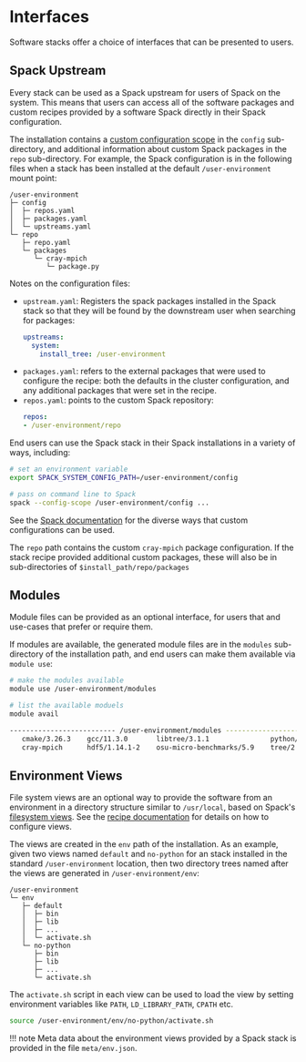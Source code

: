 # Interfaces

Software stacks offer a choice of interfaces that can be presented to users.

## Spack Upstream

Every stack can be used as a Spack upstream for users of Spack on the system.
This means that users can access all of the software packages and custom recipes provided by a software Spack directly in their Spack configuration.

The installation contains a [custom configuration scope](https://spack.readthedocs.io/en/latest/configuration.html#custom-scopes) in the `config` sub-directory, and additional information about custom Spack packages in the `repo` sub-directory.
For example, the Spack configuration is in the following files when a stack has been installed at the default `/user-environment` mount point:
```
/user-environment
├─ config
│  ├─ repos.yaml
│  ├─ packages.yaml
│  └─ upstreams.yaml
└─ repo
   ├─ repo.yaml
   └─ packages
      └─ cray-mpich
         └─ package.py
```

Notes on the configuration files:

* `upstream.yaml`: Registers the spack packages installed in the Spack stack so that they will be found by the downstream user when searching for packages:
    ```yaml
    upstreams:
      system:
        install_tree: /user-environment
    ```
* `packages.yaml`: refers to the external packages that were used to configure the recipe: both the defaults in the cluster configuration, and any additional packages that were set in the recipe.
* `repos.yaml`: points to the custom Spack repository:
    ```yaml
    repos:
    - /user-environment/repo
    ```

End users can use the Spack stack in their Spack installations in a variety of ways, including:
```bash
# set an environment variable
export SPACK_SYSTEM_CONFIG_PATH=/user-environment/config

# pass on command line to Spack
spack --config-scope /user-environment/config ...
```

See the [Spack documentation](https://spack.readthedocs.io/en/latest/configuration.html) for the diverse ways that custom configurations can be used.

The `repo` path contains the custom `cray-mpich` package configuration.
If the stack recipe provided additional custom packages, these will also be in sub-directories of `$install_path/repo/packages`

## Modules

Module files can be provided as an optional interface, for users that and use-cases that prefer or require them.

If modules are available, the generated module files are in the `modules` sub-directory of the installation path, and end users can make them available via `module use`:

```bash
# make the modules available
module use /user-environment/modules

# list the available moduels
module avail

-------------------------- /user-environment/modules --------------------------
   cmake/3.26.3    gcc/11.3.0       libtree/3.1.1               python/3.10.10
   cray-mpich      hdf5/1.14.1-2    osu-micro-benchmarks/5.9    tree/2.1.0
```

## Environment Views

File system views are an optional way to provide the software from an environment in a directory structure similar to `/usr/local`, based on Spack's [filesystem views](https://spack.readthedocs.io/en/latest/environments.html#filesystem-views).
See the [recipe documentation](recipes.md#views) for details on how to configure views.

The views are created in the `env` path of the installation.
As an example, given two views named `default` and `no-python` for an stack installed in the standard `/user-environment` location, then two directory trees named after the views are generated in `/user-environment/env`:

```
/user-environment
└─ env
   ├─ default
   │  ├─ bin
   │  ├─ lib
   │  ├─ ...
   │  └─ activate.sh
   └─ no-python
      ├─ bin
      ├─ lib
      ├─ ...
      └─ activate.sh
```

The `activate.sh` script in each view can be used to load the view by setting environment variables like `PATH`, `LD_LIBRARY_PATH`, `CPATH` etc.

```bash
source /user-environment/env/no-python/activate.sh
```

!!! note
    Meta data about the environment views provided by a Spack stack is provided in the file `meta/env.json`.

